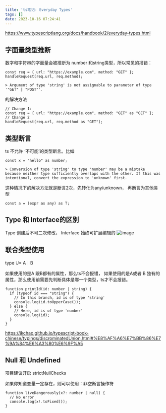 ```yaml
---
title: 'ts笔记: Everyday Types'
tags: []
date: 2023-10-16 07:24:41
---
```


https://www.typescriptlang.org/docs/handbook/2/everyday-types.html

## 字面量类型推断

数字和字符串的字面量会被推断为 number 和string类型，所以常见的报错：
```
const req = { url: "https://example.com", method: "GET" };
handleRequest(req.url, req.method);

> Argument of type 'string' is not assignable to parameter of type '"GET" | "POST"'.
```
的解决方法
```
// Change 1:
const req = { url: "https://example.com", method: "GET" as "GET" };
// Change 2
handleRequest(req.url, req.method as "GET");
```

## 类型断言

ts 不允许 ‘不可能’的类型断言。比如 
```
const x = "hello" as number;

> Conversion of type 'string' to type 'number' may be a mistake because neither type sufficiently overlaps with the other. If this was intentional, convert the expression to 'unknown' first.
```

这种情况下的解决方法就是断言2次，先转化为any/unknown， 再断言为其他类型
```
const a = (expr as any) as T;
```


## Type 和 Interface的区别

Type 创建后不可二次修改， Interface 始终可扩展编辑的
![image](https://user-images.githubusercontent.com/9689442/167623878-47bc3bcc-b4da-4eae-a749-29ebe6c7b591.png)





## 联合类型使用

type U= A｜B

如果使用的是A 跟B都有的属性，那么ts不会报错，
如果使用的是A或者 B 独有的属性，那么使用前需要先判断具体是哪一个类型，ts才不会报错。
```
function printId(id: number | string) {
  if (typeof id === "string") {
    // In this branch, id is of type 'string'
    console.log(id.toUpperCase());
  } else {
    // Here, id is of type 'number'
    console.log(id);
  }
}
```

https://jkchao.github.io/typescript-book-chinese/typings/discrominatedUnion.html#%E8%AF%A6%E7%BB%86%E7%9A%84%E6%A3%80%E6%9F%A5
## Null 和 Undefined

项目建议开启 strictNullChecks

如果你知道变量一定存在，则可以使用：非空断言操作符 
```
function liveDangerously(x?: number | null) {
  // No error
  console.log(x!.toFixed());
}
```
